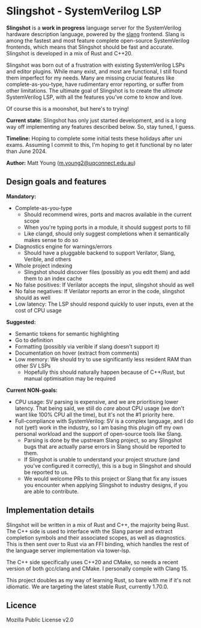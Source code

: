 # Slingshot - SystemVerilog LSP
**Slingshot** is a **work in progress** language server for the SystemVerilog hardware description language, powered by the 
[slang](https://github.com/MikePopoloski/slang) frontend. Slang is among the fastest and most feature complete 
open-source SystemVerilog frontends, which means that Slingshot should be fast and accurate. Slingshot is
developed in a mix of Rust and C++20.

Slingshot was born out of a frustration with existing SystemVerilog LSPs and editor plugins. While many exist,
and most are functional, I still found them imperfect for my needs. Many are missing crucial features like
complete-as-you-type, have rudimentary error reporting, or suffer from other limitations. The ultimate goal of 
Slingshot is to create the _ultimate_ SystemVerilog LSP, with all the features you've come to know and love. 

Of course this is a moonshot, but here's to trying!

**Current state:** Slingshot has only just started development, and is a long way off implementing any features
described below. So, stay tuned, I guess.

**Timeline:** Hoping to complete some initial tests these holidays after uni exams. Assuming I commit to this,
I'm hoping to get it functional by no later than June 2024.

**Author:** Matt Young (m.young2@uqconnect.edu.au)

## Design goals and features
**Mandatory:**
- Complete-as-you-type
    - Should recommend wires, ports and macros available in the current scope
    - When you're typing ports in a module, it should suggest ports to fill
    - Like clangd, should only suggest completions when it semantically makes sense to do so
- Diagnostics engine for warnings/errors
    - Should have a pluggable backend to support Verilator, Slang, Verible, and others
- Whole project indexing
    - Slingshot should discover files (possibly as you edit them) and add them to an index cache
- No false positives: If Verilator accepts the input, slingshot should as well
- No false negatives: If Verilator reports an error in the code, slingshot should as well
- Low latency: The LSP should respond quickly to user inputs, even at the cost of CPU usage

**Suggested:**
- Semantic tokens for semantic highlighting
- Go to definition 
- Formatting (possibly via verible if slang doesn't support it)
- Documentation on hover (extract from comments)
- Low memory: We should try to use significantly less resident RAM than other SV LSPs
    - Hopefully this should naturally happen because of C++/Rust, but manual optimisation may be required

**Current NON-goals:**
- CPU usage: SV parsing is expensive, and we are prioritising lower latency. That being said, we still do _care_
about CPU usage (we don't want like 100% CPU all the time), but it's not the #1 priority here.
- Full-compliance with SystemVerilog: SV is a complex language, and I do not (yet!) work in the
industry, so I am basing this plugin off my own personal workload and the support of open-source tools like
Slang. 
    - Parsing is done by the upstream Slang project, so any Slingshot bugs that are actually parse errors in
    Slang should be reported to them.
    - If Slingshot is unable to understand your project structure (and you've configured it correctly), this is
    a bug in Slingshot and should be reported to us.
    - We would welcome PRs to this project or Slang that fix any issues you encounter when applying Slingshot to 
    industry designs, if you are able to contribute.

## Implementation details
Slingshot will be written in a mix of Rust and C++, the majority being Rust. The C++ side is used to interface
with the Slang parser and extract completion symbols and their associated scopes, as well as diagnostics. This
is then sent over to Rust via an FFI binding, which handles the rest of the language server implementation
via tower-lsp.

The C++ side specifically uses C++20 and CMake, so needs a recent version of both gcc/clang and CMake. I
personally compile with Clang 15.

This project doubles as my way of learning Rust, so bare with me if it's not idiomatic. We are targeting the
latest stable Rust, currently 1.70.0.

## Licence
Mozilla Public License v2.0
